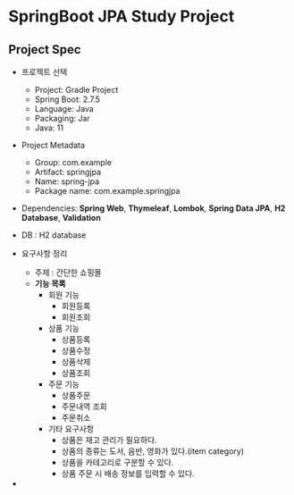 # SpringBoot JPA Study Project

## Project Spec
- 프로젝트 선택
    - Project: Gradle Project
    - Spring Boot: 2.7.5
    - Language: Java
    - Packaging: Jar
    - Java: 11
- Project Metadata
  - Group: com.example
  - Artifact: springjpa
  - Name: spring-jpa
  - Package name: com.example.springjpa
- Dependencies: **Spring Web**, **Thymeleaf**, **Lombok**, **Spring Data JPA**, **H2 Database**, **Validation**
- DB : H2 database

- 요구사항 정리
  - 주제 : 간단한 쇼핑몰
  - **기능 목록**
    - 회원 기능
      - 회원등록
      - 회원조회
    - 상품 기능
      - 상품등록
      - 상품수정
      - 상품삭제
      - 상품조회
    - 주문 기능
      - 상품주문
      - 주문내역 조회
      - 주문취소
    - 기타 요구사항
      - 상품은 재고 관리가 필요하다.
      - 상품의 종류는 도서, 음반, 영화가 있다.(item category)
      - 상품을 카테고리로 구분할 수 있다.
      - 상품 주문 시 배송 정보를 입력할 수 있다.

- 